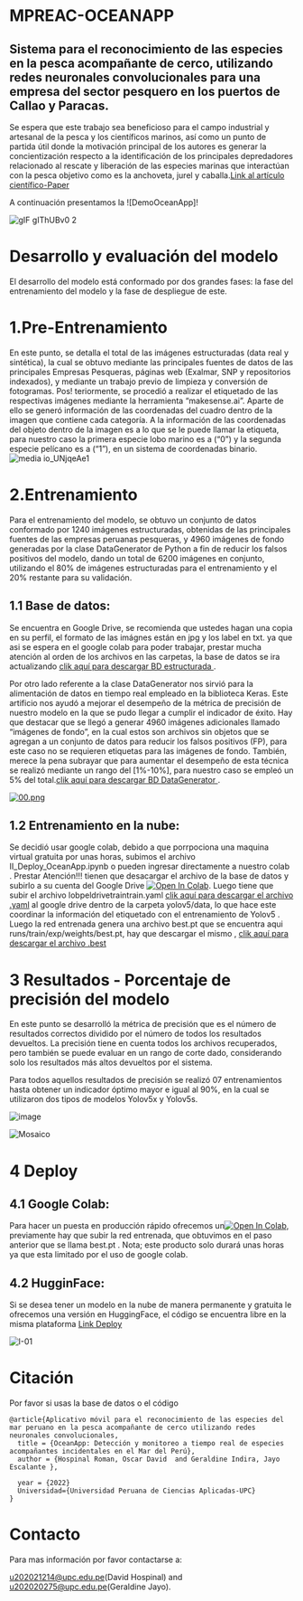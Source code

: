 
   # MPREAC-OCEANAPP
## Sistema para el reconocimiento de las especies en la pesca acompañante de cerco, utilizando redes neuronales convolucionales para una empresa del sector pesquero en los puertos de Callao y Paracas.

Se espera que este trabajo sea beneficioso para el campo industrial y artesanal de la pesca y los científicos marinos, así como un punto de partida útil donde la motivación principal de los autores es generar la concientización respecto a la identificación de los principales depredadores relacionado al rescate y liberación de las especies marinas que interactúan con la pesca objetivo como es la anchoveta, jurel y caballa.[Link al artículo científico-Paper](https://drive.google.com/file/d/1WY2wJVpQvEA8-5xLBjGibL4HIeXe-E-A/view?usp=share_link)

A continuación presentamos la ![DemoOceanApp]!

![gIF gIThUBv0 2](https://user-images.githubusercontent.com/73408508/204155702-4b328740-b964-4b9e-baed-e90080914f3f.gif)

# Desarrollo y evaluación del modelo

El desarrollo del modelo está conformado por dos grandes fases: la fase del entrenamiento del modelo y la fase de despliegue de este.

# 1.Pre-Entrenamiento

En este punto, se detalla el total de las imágenes estructuradas (data real y sintética), la cual se obtuvo mediante las principales fuentes de datos de las principales Empresas Pesqueras, páginas web (Exalmar, SNP y repositorios indexados), y mediante un trabajo previo de limpieza y conversión de fotogramas. Pos!
teriormente, se procedió a realizar el etiquetado de las respectivas imágenes mediante la herramienta “makesense.ai”.
Aparte de ello se generó información de las coordenadas del cuadro dentro de la imagen que contiene cada categoría. A la información de las coordenadas del objeto dentro de la imagen es a lo que se le puede llamar la etiqueta, para nuestro caso la primera especie lobo marino es a (“0”) y la segunda especie pelícano es a (“1”), en un sistema de coordenadas binario.
![media io_UNjqeAe1](https://user-images.githubusercontent.com/73408508/204156043-42da9768-083d-4e4d-8123-d649adae1c68.gif)



# 2.Entrenamiento

Para el entrenamiento del modelo, se obtuvo un conjunto de datos conformado por 1240 imágenes estructuradas, obtenidas de las principales fuentes de las empresas peruanas pesqueras, y 4960 imágenes de fondo generadas por la clase DataGenerator de Python a fin de reducir los falsos positivos del modelo, dando un total de 6200 imágenes en conjunto, utilizando el 80% de imágenes estructuradas para el entrenamiento y el 20% restante para su validación.

## 1.1 Base de datos:
Se encuentra en Google Drive, se recomienda que ustedes hagan una copia en su perfil, el formato de las imágnes están en jpg y los label en txt.  ya que asi se espera en el google colab para poder trabajar, prestar mucha atención al orden de los archivos en las carpetas, la base de datos se ira actualizando [clik aquí para descargar BD estructurada ](https://drive.google.com/drive/folders/1RIaeYJsEKEyp6wgIBoR8rONC5i2qCo1R?usp=share_link).

Por otro lado referente a la clase DataGenerator nos sirvió  para la alimentación de datos en tiempo real empleado en la biblioteca Keras. Este artificio nos ayudó a mejorar el desempeño de la métrica de precisión de nuestro modelo en la que se pudo llegar a cumplir el indicador de éxito. Hay que destacar que se llegó a generar 4960 imágenes adicionales llamado “imágenes de fondo”, en la cual estos son archivos sin objetos que se agregan a un conjunto de datos para reducir los falsos positivos (FP), para este caso no se requieren etiquetas para las imágenes de fondo. También, merece la pena subrayar que para aumentar el desempeño de esta técnica se realizó mediante un rango del [1%-10%], para nuestro caso se empleó un 5% del total.[clik aquí para descargar BD DataGenerator ](https://drive.google.com/drive/folders/12KPpOShxC82Bpca4Wxe67qjqXoLcvjKH?usp=share_link).

[![00.png](https://i.postimg.cc/BQTDWYWJ/00.png)](https://postimg.cc/VdN5nFLh)


## 1.2 Entrenamiento en la nube:

Se decidió usar google colab, debido a que porrpociona una maquina virtual gratuita por unas horas, subimos el archivo II_Deploy_OceanApp.ipynb o pueden ingresar directamente a nuestro colab . Prestar Atención!!! tienen que desacargar el archivo de la base de datos y subirlo a su cuenta del Google Drive [![Open In Colab](https://colab.research.google.com/assets/colab-badge.svg)](https://colab.research.google.com/drive/1j0T8gdLIa0X8fzkIgFpXDoU27BF49RUz?usp=sharing). Luego tiene que subir el archivo lobpeldrivetraintrain.yaml [clik aquí para descargar el archivo .yaml](https://drive.google.com/file/d/1bT8P3K8NCGKhc7T3EmeHbJdHoOzovCb0/view?usp=share_link)
al google drive dentro de la carpeta yolov5/data, lo que hace este coordinar la información del etiquetado con el entrenamiento de Yolov5 .
Luego la red entrenada genera una archivo best.pt que se encuentra aqui runs/train/exp/weights/best.pt, hay que descargar el mismo , 
[clik aquí para descargar el archivo .best](https://drive.google.com/file/d/1UkN8bOm88l_eTj2Icb7hTgCw0LdN1NSs/view?usp=share_link)

# 3 Resultados - Porcentaje de precisión del modelo

En este punto se desarrolló la métrica de precisión que es el número de resultados correctos dividido por el número de todos los resultados devueltos. La precisión tiene en cuenta todos los archivos recuperados, pero también se puede evaluar en un rango de corte dado, considerando solo los resultados más altos devueltos por el sistema. 

Para todos aquellos resultados de precisión se realizó 07 entrenamientos hasta obtener un indicador óptimo mayor e igual al 90%, en la cual se utilizaron dos tipos de modelos Yolov5x y Yolov5s.

![image](https://user-images.githubusercontent.com/73408508/204157759-eab7c01e-2edf-4533-b150-b3cd71177f48.png)


![Mosaico](https://user-images.githubusercontent.com/73408508/204157722-bd8b1cdb-b79e-47a0-9e9c-8c87738d293a.png)

# 4 Deploy

## 4.1 Google Colab:
Para hacer un puesta en producción rápido ofrecemos un[![Open In Colab](https://colab.research.google.com/assets/colab-badge.svg)](https://colab.research.google.com/drive/1j0T8gdLIa0X8fzkIgFpXDoU27BF49RUz?usp=sharing), previamente hay que subir la red entrenada, que obtuvimos en el paso anterior que se llama best.pt .
Nota; este producto solo durará unas horas ya que esta limitado por el uso de google colab.

## 4.2 HugginFace:
Si se desea tener un modelo en la nube de manera permanente y gratuita le ofrecemos una versión en HuggingFace, el código se encuentra libre en la misma plataforma [Link Deploy](https://huggingface.co/spaces/hexenbiest/OceanApp)

![I-01](https://user-images.githubusercontent.com/73408508/204157894-fe085dda-ad51-4128-9384-5e03b009dbd2.gif)



# Citación
Por favor si usas la base de datos o el código 
```
@article{Aplicativo móvil para el reconocimiento de las especies del mar peruano en la pesca acompañante de cerco utilizando redes neuronales convolucionales,
  title = {OceanApp: Detección y monitoreo a tiempo real de especies acompañantes incidentales en el Mar del Perú},
  author = {Hospinal Roman, Oscar David  and Geraldine Indira, Jayo Escalante },
  
  year = {2022}
  Universidad={Universidad Peruana de Ciencias Aplicadas-UPC}
}
```
# Contacto 
Para mas información por favor contactarse a:

u202021214@upc.edu.pe(David Hospinal) and
u202020275@upc.edu.pe(Geraldine Jayo).


